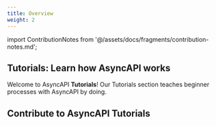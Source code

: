 ```yaml
---
title: Overview
weight: 2
---
```


import ContributionNotes from '@/assets/docs/fragments/contribution-notes.md';

## Tutorials: Learn how AsyncAPI works

Welcome to AsyncAPI **Tutorials**! Our Tutorials section teaches beginner processes with AsyncAPI by doing.


<Remember>

## Contribute to AsyncAPI Tutorials
<ContributionNotes />

</Remember>
